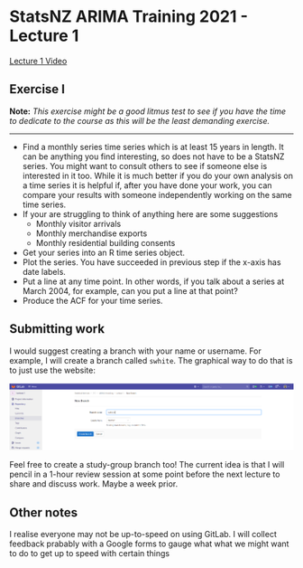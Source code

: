 # StatsNZ ARIMA Training 2021 - Lecture 1

[Lecture 1 Video](https://statsnewzealand-my.sharepoint.com/:v:/r/personal/steve_white_stats_govt_nz/Documents/Recordings/ARIMA%20Modelling%20-%20Lesson%201-20210923_094007-Meeting%20Recording.mp4?csf=1&web=1&e=dTMYc8)




## Exercise I  

**Note:** *This exercise might be a good litmus test to see if you have the time to dedicate to the course as this will be the least demanding exercise.*


***  

* Find a monthly series time series which is at least 15 years in length. It
can be anything you find interesting, so does not have to be a StatsNZ
series. You might want to consult others to see if someone else is interested
in it too. While it is much better if you do your own analysis on a time
series it is helpful if, after you have done your work, you can compare
your results with someone independently working on the same time series.   
* If your are struggling to think of anything here are some suggestions   
    * Monthly visitor arrivals   
    * Monthly merchandise exports   
    * Monthly residential building consents   
* Get your series into an R time series object.   
* Plot the series. You have succeeded in previous step if the x-axis has date labels.   
* Put a line at any time point. In other words, if you talk about a series at March 2004, for example, can you put a line at that point?
* Produce the ACF for your time series.   

## Submitting work

I would suggest creating a branch with your name or username.  For example, I will create a branch called `swhite`.  The graphical way to do that is to just use the website:

![new-branch](./data/new-branch.png "New Branch")

Feel free to create a study-group branch too! The current idea is that I will pencil in a 1-hour review session at some point before the next lecture to share and discuss work.  Maybe a week prior.  

## Other notes

I realise everyone may not be up-to-speed on using GitLab.  I will collect feedback prabably with a Google forms to gauge what what we might want to do to get up to speed with certain things

